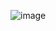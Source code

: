 ![image](https://user-images.githubusercontent.com/25506665/84198663-2926f980-aaa4-11ea-8d47-79b4cfdb9d14.png)
